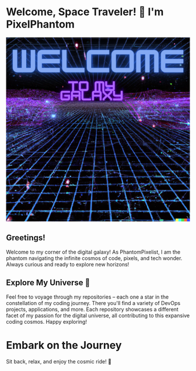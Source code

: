 
# Welcome, Space Traveler! 🚀 I'm PixelPhantom

![banner](nameBanner.png)

## Greetings!

Welcome to my corner of the digital galaxy! As PhantomPixelist, I am the phantom navigating the infinite cosmos of code, pixels, and tech wonder. Always curious and ready to explore new horizons!

## Explore My Universe 🌌

Feel free to voyage through my repositories – each one a star in the constellation of my coding journey. 
There you'll find a variety of DevOps projects, applications, and more. Each repository showcases a different facet of my passion for the digital universe, all contributing to this expansive coding cosmos. Happy exploring!

# Embark on the Journey
Sit back, relax, and enjoy the cosmic ride! 🌠
